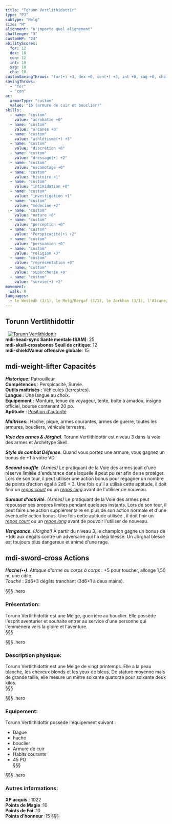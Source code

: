 ```yaml
---
title: "Torunn Vertlithidottir"
type: "PJ"
subtype: "Melg"
size: "M"
alignment: "n'importe quel alignement"
challenge: "3"
customHP: "24"
abilityScores:
  for: 12
  dex: 10
  con: 12
  int: 10
  sag: 10
  cha: 10
customSavingThrows: "for(•) +3, dex +0, con(•) +3, int +0, sag +0, cha +0"
savingThrows:
  - "for"
  - "con"
ac:
  armorType: "custom"
  value: "16 (armure de cuir et bouclier)"
skills:
  - name: "custom"
    value: "acrobatie +0"
  - name: "custom"
    value: "arcanes +0"
  - name: "custom"
    value: "athlétisme(•) +3"
  - name: "custom"
    value: "discrétion +0"
  - name: "custom"
    value: "dressage(•) +2"
  - name: "custom"
    value: "escamotage +0"
  - name: "custom"
    value: "histoire +1"
  - name: "custom"
    value: "intimidation +0"
  - name: "custom"
    value: "investigation +1"
  - name: "custom"
    value: "médecine +2"
  - name: "custom"
    value: "nature +0"
  - name: "custom"
    value: "perception +0"
  - name: "custom"
    value: "Perspicacité(•) +2"
  - name: "custom"
    value: "persuasion +0"
  - name: "custom"
    value: "religion +3"
  - name: "custom"
    value: "représentation +0"
  - name: "custom"
    value: "supercherie +0"
  - name: "custom"
    value: "survie(•) +2"
movement:
  walk: 9
languages:
  - le Weslèdh (3/1), le Melg/Bergaf (3/1), le Zorkhan (3/1), l'Alcane/Alcath (2/0)"
---
```

## Torunn Vertlithidottir
&nbsp;
[![Torunn Vertlithidottir  ](https://www.douaratil.fr/illustrations/pj/torunnvertlithidottirm.png)](https://www.douaratil.fr/illustrations/pj/torunnvertlithidottir.jpg)  
**<v-icon>mdi-head-sync</v-icon> Santé mentale (SAM)**: 25    
**<v-icon>mdi-skull-crossbones</v-icon> Seuil de critique**: 12      
**<v-icon>mdi-shield</v-icon>Valeur offensive globale**: 15     
## <v-icon>mdi-weight-lifter</v-icon> Capacités

_**Historique:**_ Patrouilleur  
**Compétences** : Perspicacité, Survie.  
**Outils maîtrisés** : Véhicules (terrestres).  
**Langue** : Une langue au choix.  
**Équipement** : Monture, tenue de voyageur, tente, boîte à amadou, insigne officiel, bourse contenant 20 po.  
**Aptitude** : [Position d'autorité](/personnalite-et-historique/#position-d'autorite)  

_**Maîtrises:**_. Hache, pique, armes courantes, armes de guerre, toutes les armures, boucliers, véhicule terrestre.  

_**Voie des armes & Jörghal**_. Torunn Vertlithidottir est niveau 3 dans la voie des armes et Archétype Skell.

_**Style de combat Défense**_. Quand vous portez une armure, vous gagnez un bonus de +1 à votre VD.  

_**Second souffle**_. *(Armes)* Le pratiquant de la Voie des armes jouit d'une réserve limitée d'endurance dans laquelle il peut puiser afin de se protéger. Lors de son tour, il peut utiliser une action bonus pour regagner un nombre de points d’action égal à 2d6 + 3. Une fois qu'il a  utilisé cette aptitude, il doit finir un [_repos court_](/gerer-la-sante-du-personnage/#repos-court) ou un [_repos long_](/gerer-la-sante-du-personnage/#repos-long) avant de l'utiliser de nouveau.   

_**Sursaut d'activité**_. *(Armes)* Le pratiquant de la Voie des armes peut repousser ses propres limites pendant quelques instants. Lors de son tour, il peut faire une action supplémentaire en plus de son action normale et d'une éventuelle action bonus. Une fois cette aptitude utilisée , il doit finir un [_repos court_](/gerer-la-sante-du-personnage/#repos-court) ou un [_repos long_](/gerer-la-sante-du-personnage/#repos-long) avant de pouvoir l'utiliser de nouveau.  

_**Vengeance**_. *(Jörghal)* À partir du niveau 3, le champion gagne un bonus de +1d6 aux dégâts contre un adversaire qui l'a déjà blessé. Un Jörghal blessé est toujours plus dangereux et animé d'une rage.   

## <v-icon>mdi-sword-cross</v-icon> Actions
_**Hache(••)**_. _Attaque d'arme au corps à corps_ : +5 pour toucher, allonge 1,50 m, une cible.  
_Touché_ : 2d6+3 dégâts tranchant (3d6+1 à deux mains).   


§§§ .hero
### Présentation:  
Torunn Vertlithidottir  est une Melge, guerrière au bouclier. Elle possède l'esprit aventurier et souhaite entrer au service d'une personne qui l'emmènera vers la gloire et l'aventure.  
§§§

§§§ .hero
### Description physique:  
Torunn Vertlithidottir  est une Melge de vingt printemps. Elle a la peau blanche, les cheveux blonds et les yeux de bleus. De stature moyenne mais de grande taille, elle mesure un mètre soixante quatorze pour soixante deux kilos.   
§§§

§§§ .hero
### Equipement:  
Torunn Vertlithidottir  possède l'équipement suivant :   
- Dague  
- hache  
- bouclier  
- Armure de cuir  
- Habits courants  
- 45 PO   
§§§

§§§ .hero
### Autres informations:  
**XP acquis** : 1022  
**Points de Magie** :10  
**Points de Foi** :10   
**Points d'honneur** :15
§§§
